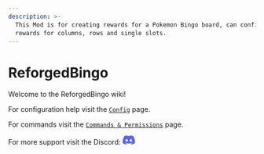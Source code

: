 ```yaml
---
description: >-
  This Mod is for creating rewards for a Pokemon Bingo board, can configure
  rewards for columns, rows and single slots.
---
```


# ReforgedBingo

Welcome to the ReforgedBingo wiki!

For configuration help visit the [`Config`](config.md) page.

For commands visit the [`Commands & Permissions`](commands-and-permissions.md) page.

For more support visit the Discord: <a href="https://discord.envyware.co.uk"><img src="/img/icon_clyde_blurple_RGB.svg" alt="Discord" width="25"/></a>
